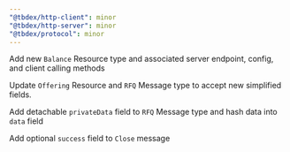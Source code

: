 ```yaml
---
"@tbdex/http-client": minor
"@tbdex/http-server": minor
"@tbdex/protocol": minor
---
```


Add new `Balance` Resource type and associated server endpoint, config, and client calling methods


Update `Offering` Resource and `RFQ` Message type to accept new simplified fields. 

Add detachable `privateData` field to `RFQ` Message type and hash data into `data` field

Add optional `success` field to `Close` message